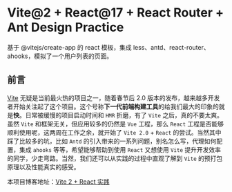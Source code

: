 # Vite@2 + React@17 + React Router + Ant Design Practice

基于 @vitejs/create-app 的 react 模板，集成 less、antd、react-router、ahooks，模拟了一个用户列表的页面。

## 前言

[Vite](https://github.com/vitejs/vite) 无疑是当前最火热的项目之一，随着春节后 2.0 版本的发布，越来越多开发者开始关注起了这个项目。这个号称**下一代前端构建工具**的给我们最大的印象的就是**快**。日常被缓慢的项目启动时间和 `HMR` 折磨，有了 `Vite` 之后，真的不要太爽。虽然 `Vite` 和框架无关，但应用较多的仍然是 `Vue` 工程，那么 `React` 工程是否能够顺利使用呢，这两周在工作之余，就开始了 `Vite 2.0` + `React` 的尝试。当然其中踩了比较多的坑，比如 `Antd` 的引入带来的一系列问题，别名怎么写，代理如何配置，集成 `ahooks` 等等，希望能够帮助到使用 `React` 又想使用 `Vite` 提升开发效率的同学，少走弯路。当然，我们还可以从实践的过程中直观了解到 `Vite` 的预打包原理以及性能真实的感受。

本项目博客地址：[Vite 2 + React 实践](https://juejin.cn/editor/drafts/6933509522057068575)
